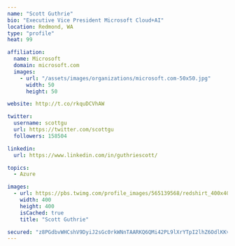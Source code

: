 ```yaml
---
name: "Scott Guthrie"
bio: "Executive Vice President Microsoft Cloud+AI"
location: Redmond, WA
type: "profile"
heat: 99

affiliation:
  name: Microsoft
  domain: microsoft.com
  images:
    - url: "/assets/images/organizations/microsoft.com-50x50.jpg"
      width: 50
      height: 50

website: http://t.co/rkquDCVhAW

twitter:
  username: scottgu
  url: https://twitter.com/scottgu
  followers: 158504

linkedin:
  url: https://www.linkedin.com/in/guthriescott/

topics:
  - Azure

images:
  - url: https://pbs.twimg.com/profile_images/565139568/redshirt_400x400.jpg
    width: 400
    height: 400
    isCached: true
    title: "Scott Guthrie"

secured: "z8PGdbvWHCshV9DyiJ2sGc0rkWNnTAARKQ6QMi42PL9lXrYTpI2lhZ6OdlKKvxrxpXUiOyHE4dt3hBRxlmQj9DA9y6eEZhuCPbCoe0iankSLbwt1dWeaV3P+XJf/pHwcYJLbOPyIfOJJE9M2/A530BCedNVw3n2u/LimPjLNNlqZ7YcSWJ6kDqOsVhmmBdnq9yGKPYVBPnlHnO3eZtWGeZGX1+rc4sSWCCI2FsbvnSlCcEbIyRA1FGDnC1JJ3yv2Z55496Fv4C7QH6z2QknFM2dg+UvPJr2bg2pLbOLMbQgLA3+8N23y+ZlTktVSjdlpDSaDC9BBjysGnV7ByisMRVTVcwPn7K68sxl9bMNbABC16YWVlYxK8rYp/fK3NPmA5x2W4pJLE1yw53Z5BJHrefr6tJ87pBYTDHhxlS8IRm0=;ZzHjpnB7uc6EaGQ0gsxhmw=="
---
```


